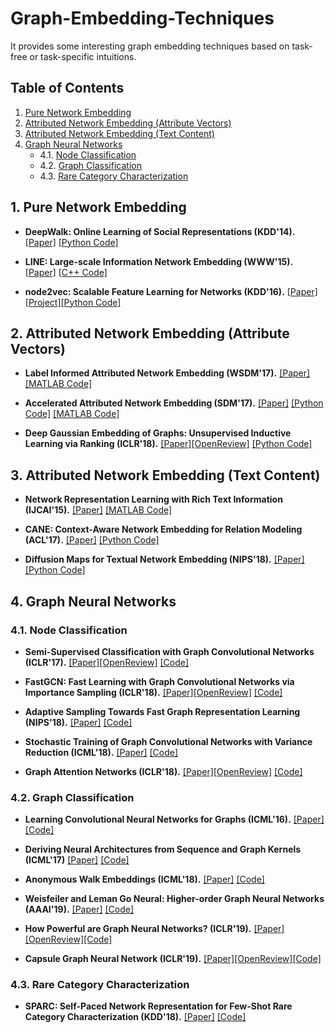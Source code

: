 # Graph-Embedding-Techniques
It provides some interesting graph embedding techniques based on task-free or task-specific intuitions.

## Table of Contents  

1. [Pure Network Embedding](#1-pure-network-embedding)
2. [Attributed Network Embedding (Attribute Vectors)](#2-attributed-network-embedding-attribute-vectors)
3. [Attributed Network Embedding (Text Content)](#3-attributed-network-embedding-text-content)
4. [Graph Neural Networks](#4-graph-neural-networks)
    * 4.1. [Node Classification](#41-node-classification)
    * 4.2. [Graph Classification](#42-graph-classification)
    * 4.3. [Rare Category Characterization](#43-rare-category-chracterization)



## 1. Pure Network Embedding

- **DeepWalk: Online Learning of Social Representations (KDD'14).** [[Paper]](http://www.perozzi.net/publications/14_kdd_deepwalk.pdf) [[Python Code]](https://github.com/phanein/deepwalk)

- **LINE: Large-scale Information Network Embedding (WWW'15).** [[Paper]](http://www.www2015.it/documents/proceedings/proceedings/p1067.pdf) [[C++ Code]](https://github.com/tangjianpku/LINE)

- **node2vec: Scalable Feature Learning for Networks (KDD'16).** [[Paper]](https://cs.stanford.edu/people/jure/pubs/node2vec-kdd16.pdf) [[Project]](https://snap.stanford.edu/node2vec/#code)[[Python Code]](https://github.com/aditya-grover/node2vec)


## 2. Attributed Network Embedding (Attribute Vectors)

- **Label Informed Attributed Network Embedding (WSDM'17).** [[Paper]](http://www.public.asu.edu/~jundongl/paper/WSDM17_LANE.pdf) [[MATLAB Code]](https://github.com/xhuang31/LANE)

- **Accelerated Attributed Network Embedding (SDM'17).** [[Paper]](https://epubs.siam.org/doi/pdf/10.1137/1.9781611974973.71) [[Python Code]](https://github.com/xhuang31/AANE_Python) [[MATLAB Code]](https://github.com/xhuang31/AANE_MATLAB)

- **Deep Gaussian Embedding of Graphs: Unsupervised Inductive Learning via Ranking (ICLR'18).** [[Paper]](https://arxiv.org/pdf/1707.03815.pdf)[[OpenReview]](https://openreview.net/forum?id=r1ZdKJ-0W) [[Python Code]](https://github.com/abojchevski/graph2gauss)


## 3. Attributed Network Embedding (Text Content)

- **Network Representation Learning with Rich Text Information (IJCAI'15).** [[Paper]](https://www.ijcai.org/Proceedings/15/Papers/299.pdf) [[MATLAB Code]](https://github.com/albertyang33/TADW)

- **CANE: Context-Aware Network Embedding for Relation Modeling (ACL'17).** [[Paper]](http://nlp.csai.tsinghua.edu.cn/~tcc/publications/acl2017_cane.pdf) [[Python Code]](https://github.com/thunlp/CANE)

- **Diffusion Maps for Textual Network Embedding (NIPS'18).** [[Paper]](http://papers.nips.cc/paper/7986-diffusion-maps-for-textual-network-embedding) [[Python Code]](https://github.com/dylanz0426/DMTE)


## 4. Graph Neural Networks 

### 4.1. Node Classification

- **Semi-Supervised Classification with Graph Convolutional Networks (ICLR'17).** [[Paper]](https://arxiv.org/pdf/1609.02907.pdf)[[OpenReview]](https://openreview.net/forum?id=SJU4ayYgl) [[Code]](https://github.com/tkipf/gcn)

- **FastGCN: Fast Learning with Graph Convolutional Networks via Importance Sampling (ICLR'18).** [[Paper]](https://arxiv.org/pdf/1801.10247.pdf)[[OpenReview]](https://openreview.net/forum?id=rytstxWAW) [[Code]](https://github.com/matenure/FastGCN)

- **Adaptive Sampling Towards Fast Graph Representation Learning (NIPS'18).** [[Paper]](http://papers.nips.cc/paper/7707-adaptive-sampling-towards-fast-graph-representation-learning) [[Code]](https://github.com/huangwb/AS-GCN)

- **Stochastic Training of Graph Convolutional Networks with Variance Reduction (ICML'18).** [[Paper]](http://proceedings.mlr.press/v80/chen18p.html) [[Code]](https://github.com/thu-ml/stochastic_gcn)

- **Graph Attention Networks (ICLR'18).** [[Paper]](https://arxiv.org/pdf/1710.10903.pdf)[[OpenReview]](https://openreview.net/forum?id=rJXMpikCZ) [[Code]](https://github.com/PetarV-/GAT)

### 4.2. Graph Classification

- **Learning Convolutional Neural Networks for Graphs (ICML'16).** [[Paper]](http://proceedings.mlr.press/v48/niepert16.pdf) [[Code]](https://github.com/tvayer/PSCN)

- **Deriving Neural Architectures from Sequence and Graph Kernels (ICML'17)** [[Paper]](https://arxiv.org/pdf/1705.09037.pdf) [[Code]](https://github.com/taolei87/icml17_knn)

- **Anonymous Walk Embeddings (ICML'18).** [[Paper]](http://proceedings.mlr.press/v80/ivanov18a/ivanov18a.pdf) [[Code]](https://github.com/nd7141/AWE)

- **Weisfeiler and Leman Go Neural: Higher-order Graph Neural Networks (AAAI'19).** [[Paper]](https://arxiv.org/pdf/1810.02244.pdf) [[Code]](https://github.com/chrsmrrs/k-gnn)

- **How Powerful are Graph Neural Networks? (ICLR'19).** [[Paper]](https://arxiv.org/pdf/1810.00826.pdf)[[OpenReview]](https://openreview.net/forum?id=ryGs6iA5Km)[[Code]](https://github.com/weihua916/powerful-gnns)

- **Capsule Graph Neural Network (ICLR'19).** [[Paper]](https://openreview.net/pdf?id=Byl8BnRcYm)[[OpenReview]](https://openreview.net/forum?id=Byl8BnRcYm)[[Code]](https://github.com/XinyiZ001/CapsGNN)

### 4.3. Rare Category Characterization

- **SPARC: Self-Paced Network Representation for Few-Shot Rare Category Characterization (KDD'18).** [[Paper]](http://www.public.asu.edu/~dzhou23/papers/KDD2018_SPARC.pdf) [[Code]](https://www.public.asu.edu/~dzhou23/)
